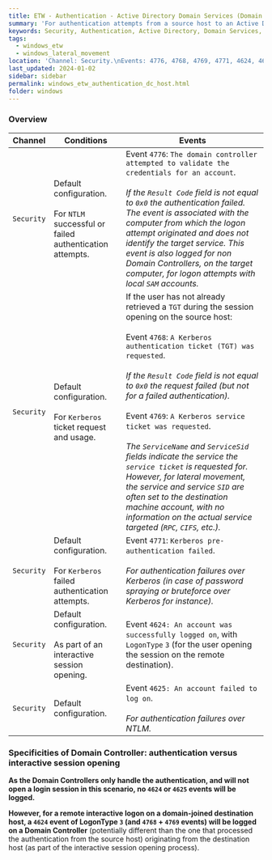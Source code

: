 ```yaml
---
title: ETW - Authentication - Active Directory Domain Services (Domain Controllers)
summary: 'For authentication attempts from a source host to an Active Directory domain-joined destination host (which is not a Domain Controller).\n\nMain events:\n\nEvent ID 4624: "An account was successfully logged on", with LogonType 3 (only for a remote interactive logon on a domain-joined destination host).\n\nEvent ID 4776 "The domain controller attempted to validate the credentials for an account", for NTLM authentication.\n\nEvent 4768: "A Kerberos authentication ticket (TGT) was requested" and 4769: "A Kerberos service ticket was requested", for Kerberos tickets request and usage.\n\nEvent 4771: "Kerberos pre-authentication failed", for authentication failures over Kerberos.'
keywords: Security, Authentication, Active Directory, Domain Services, Domain Controllers, domain-joined, NTLM, 4776, Kerberos, TGT, TGS, ST, 4768, 4769, 4771, pre-authentication
tags:
  - windows_etw
  - windows_lateral_movement
location: 'Channel: Security.\nEvents: 4776, 4768, 4769, 4771, 4624, 4625.'
last_updated: 2024-01-02
sidebar: sidebar
permalink: windows_etw_authentication_dc_host.html
folder: windows
---
```


### Overview

| Channel | Conditions | Events |
|---------|------------|--------|
| `Security` | Default configuration. <br><br> For `NTLM` successful or failed authentication attempts. | Event `4776`: `The domain controller attempted to validate the credentials for an account`. <br><br> *If the `Result Code` field is not equal to `0x0` the authentication failed. The event is associated with the computer from which the logon attempt originated and does not identify the target service. This event is also logged for non Domain Controllers, on the target computer, for logon attempts with local `SAM` accounts.* |
| `Security` | Default configuration. <br><br> For `Kerberos` ticket request and usage. | If the user has not already retrieved a `TGT` during the session opening on the source host: <br><br> Event `4768`: `A Kerberos authentication ticket (TGT) was requested`. <br><br> *If the `Result Code` field is not equal to `0x0` the request failed (but not for a failed authentication).* <br><br> Event `4769`: `A Kerberos service ticket was requested`. <br><br> *The `ServiceName` and `ServiceSid` fields indicate the service the `service ticket` is requested for. However, for lateral movement, the service and service `SID` are often set to the destination machine account, with no information on the actual service targeted (`RPC`, `CIFS`, etc.).* |
| `Security` | Default configuration. <br><br> For `Kerberos` failed authentication attempts. | Event `4771`: `Kerberos pre-authentication failed`. <br><br> *For authentication failures over Kerberos (in case of password spraying or bruteforce over Kerberos for instance).* |
| `Security` | Default configuration. <br><br> As part of an interactive session opening. | Event `4624: An account was successfully logged on`, with `LogonType` `3` (for the user opening the session on the remote destination). |
| `Security` | Default configuration. | Event `4625: An account failed to log on`. <br><br> *For authentication failures over NTLM.* |

### Specificities of Domain Controller: authentication versus interactive session opening

**As the Domain Controllers only handle the authentication, and will not open a
login session in this scenario, no `4624` or `4625` events will be logged.**

**However, for a remote interactive logon on a domain-joined destination host,
a `4624` event of LogonType `3` (and `4768` + `4769` events) will be logged on
a Domain Controller** (potentially different than the one that processed the
authentication from the source host) originating from the destination host (as
part of the interactive session opening process).
